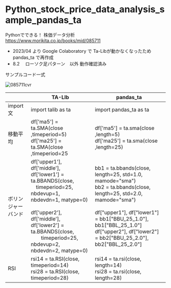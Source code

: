 # Python_stock_price_data_analysis_sample_pandas_ta


Pythonでできる！ 株価データ分析
https://www.morikita.co.jp/books/mid/085711

- 2023/04 より Google Colaboratory で Ta-Libが動かなくなったため pandas_ta で再作成
- 8.2 　ローソク足パターン　以外 動作確認済み

サンプルコード一式

![085711cvr](https://user-images.githubusercontent.com/6063541/213907253-a3718b4d-8a66-49e4-84a2-650789dd73a3.jpg)

|<br>|TA-LIb|pandas_ta|
|--|--|--|
|import文	| import talib as ta	| import pandas_ta as ta |
|移動平均	| df['ma5'] = ta.SMA(close ,timeperiod=5)<br>df['ma25'] = ta.SMA(close ,timeperiod=25	| df['ma5'] = ta.sma(close ,length=5)<br>df['ma25'] = ta.sma(close ,length=25) |
|ボリンジャー<br>バンド | df['upper1'], df['middle'], df['lower1'] = ta.BBANDS(close, <br> 　timeperiod=25, nbdevup=1, nbdevdn=1, matype=0)<br><br>df['upper2'], df['middle'], df['lower2'] = ta.BBANDS(close, <br>　　timeperiod=25, nbdevup=2, nbdevdn=2, matype=0)| bb1 = ta.bbands(close, length=25, std=1.0, mamode="sma")<br>bb2 = ta.bbands(close, length=25, std=2.0, mamode="sma")<br><br>df["upper1"], df["lower1"] = bb1["BBU_25_1.0"], bb1["BBL_25_1.0"]<br>df["upper2"], df["lower2"] = bb2["BBU_25_2.0"], bb2["BBL_25_2.0"] |
|RSI | rsi14 = ta.RSI(close, timeperiod=14)<br>rsi28 = ta.RSI(close, timeperiod=28)| rsi14 = ta.rsi(close, length=14)<br>rsi28 = ta.rsi(close, length=28)|

